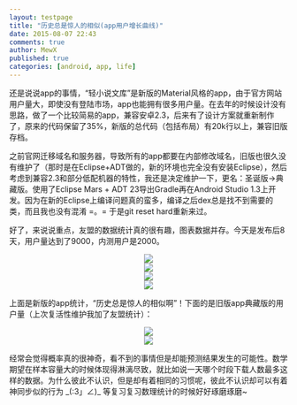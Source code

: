 ```yaml
---
layout: testpage
title: "历史总是惊人的相似(app用户增长曲线)"
date: 2015-08-07 22:43
comments: true
author: MewX
published: true
categories: [android, app, life]
---
```


还是说说app的事情，“轻小说文库”是新版的Material风格的app，由于官方网站用户量大，即使没有登陆市场，app也能拥有很多用户量。在去年的时候设计没有思路，做了一个比较简易的app，兼容安卓2.3，后来有了设计方案就重新制作了，原来的代码保留了35%，新版的总代码（包括布局）有20k行以上，兼容旧版存档。

之前官网迁移域名和服务器，导致所有的app都要在内部修改域名，旧版也很久没有维护了（那时是在Eclipse+ADT做的，新的环境也完全没有安装Eclipse），然后考虑到兼容2.3和部分低配机器的特性，我还是决定维护一下，更名：圣诞版->典藏版。使用了Eclipse Mars + ADT 23导出Gradle再在Android Studio 1.3上开发。因为在新的Eclipse上编译问题真的蛮多，编译之后dex总是找不到需要的类，而且我也没有混淆 =。= 于是git reset hard重新来过。

好了，来说说重点，友盟的数据统计真的很有趣，图表数据并存。今天是发布后8天，用户量达到了9000，内测用户是2000。

<center><img src="{{ site.baseurl }}imgs/201508/statistics-new1.jpg"/></center>

<center><img src="{{ site.baseurl }}imgs/201508/statistics-new2.jpg"/></center>

<center><img src="{{ site.baseurl }}imgs/201508/statistics-new3.jpg"/></center>

<center><img src="{{ site.baseurl }}imgs/201508/statistics-new4.jpg"/></center>

上面是新版的app统计，“历史总是惊人的相似啊”！下面的是旧版app典藏版的用户量（上次复活性维护我加了友盟统计）：

<center><img src="{{ site.baseurl }}imgs/201508/statistics-old1.jpg"/></center>

<center><img src="{{ site.baseurl }}imgs/201508/statistics-old2.jpg"/></center>

经常会觉得概率真的很神奇，看不到的事情但是却能预测结果发生的可能性。数学期望在样本容量大的时候体现得淋漓尽致，就比如说一天哪个时段下载人数最多这样的数据。为什么彼此不认识，但是却有着相同的习惯呢，彼此不认识却可以有着神同步似的行为 \_(:3」∠)\_ 等复习复习数理统计的时候好好琢磨琢磨~
